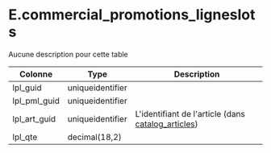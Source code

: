 # E.commercial_promotions_ligneslots

Aucune description pour cette table

Colonne|Type|Description
---|---|---
lpl_guid|uniqueidentifier|
lpl_pml_guid|uniqueidentifier|
lpl_art_guid|uniqueidentifier|L'identifiant de l'article (dans [catalog_articles](generated_catalog_articles.md)) 
lpl_qte|decimal(18,2)|
